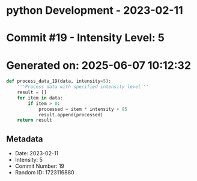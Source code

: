 ﻿# python Development - 2023-02-11
# Commit #19 - Intensity Level: 5
# Generated on: 2025-06-07 10:12:32
```python
def process_data_19(data, intensity=5):
    '''Process data with specified intensity level'''
    result = []
    for item in data:
        if item > 0:
            processed = item * intensity + 85
            result.append(processed)
    return result
```
## Metadata
- Date: 2023-02-11
- Intensity: 5
- Commit Number: 19
- Random ID: 1723116880
